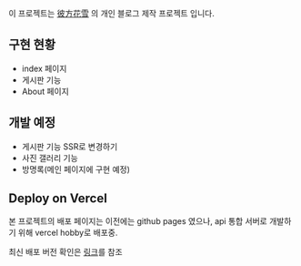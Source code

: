 이 프로젝트는 [彼方花雪](https://vrchat.com/home/user/usr_8fd691ee-fbeb-4628-a129-c46e9aecfe47) 의 개인 블로그 제작 프로젝트 입니다.

## 구현 현황

- index 페이지
- 게시판 기능
- About 페이지

## 개발 예정

- 게시판 기능 SSR로 변경하기
- 사진 갤러리 기능
- 방명록(메인 페이지에 구현 예정)

## Deploy on Vercel

본 프로젝트의 배포 페이지는 이전에는 github pages 였으나, api 통합 서버로 개발하기 위해 vercel hobby로 배포중.

최신 배포 버전 확인은 [링크](https://layblog.vercel.app/)를 참조
